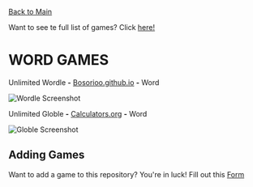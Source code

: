 [Back to Main](/../main/README.md)

Want to see te full list of games? Click [here!](/../main/Categories/All-Games-List.md)

# WORD GAMES

Unlimited Wordle **-** <a href="https://bosorioo.github.io/wordle-unlimited/">Bosorioo.github.io</a> **-** Word 

![Wordle Screenshot](https://github.com/Zryak/Open-Games/assets/152645699/bc007130-3591-42fa-b710-5f6df8846116)

Unlimited Globle **-** <a href="https://globlegame.org/">Calculators.org</a> **-** Word 

![Globle Screenshot](https://github.com/Zryak/Open-Games/assets/152645699/83d0a540-1080-4774-995f-ca7b989040ae)

## Adding Games
Want to add a game to this repository? You're in luck! Fill out this [Form](https://github.com/Zryak/Open-Games/issues/new?assignees=zryak&labels=game%2Cwebsite%2Cadd+game&projects=&template=WebsiteRequest.yml&title=%5BGame%5D%3A+I+want+)
